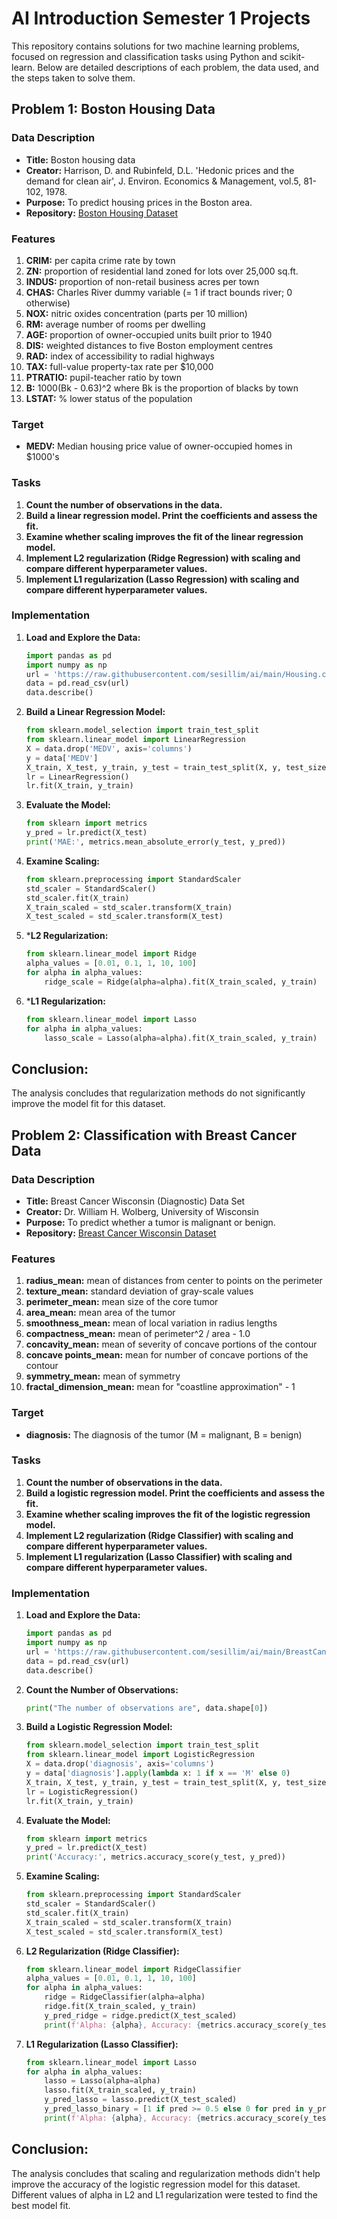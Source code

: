 # AI Introduction Semester 1 Projects

This repository contains solutions for two machine learning problems, focused on regression and classification tasks using Python and scikit-learn. Below are detailed descriptions of each problem, the data used, and the steps taken to solve them.

## Problem 1: Boston Housing Data

### Data Description
- **Title:** Boston housing data
- **Creator:** Harrison, D. and Rubinfeld, D.L. 'Hedonic prices and the demand for clean air', J. Environ. Economics & Management, vol.5, 81-102, 1978.
- **Purpose:** To predict housing prices in the Boston area.
- **Repository:** [Boston Housing Dataset](https://raw.githubusercontent.com/sesillim/ai/main/Housing.csv)

### Features
1. **CRIM:** per capita crime rate by town
2. **ZN:** proportion of residential land zoned for lots over 25,000 sq.ft.
3. **INDUS:** proportion of non-retail business acres per town
4. **CHAS:** Charles River dummy variable (= 1 if tract bounds river; 0 otherwise)
5. **NOX:** nitric oxides concentration (parts per 10 million)
6. **RM:** average number of rooms per dwelling
7. **AGE:** proportion of owner-occupied units built prior to 1940
8. **DIS:** weighted distances to five Boston employment centres
9. **RAD:** index of accessibility to radial highways
10. **TAX:** full-value property-tax rate per $10,000
11. **PTRATIO:** pupil-teacher ratio by town
12. **B:** 1000(Bk - 0.63)^2 where Bk is the proportion of blacks by town
13. **LSTAT:** % lower status of the population

### Target
- **MEDV:** Median housing price value of owner-occupied homes in $1000's

### Tasks
1. **Count the number of observations in the data.**
2. **Build a linear regression model. Print the coefficients and assess the fit.**
3. **Examine whether scaling improves the fit of the linear regression model.**
4. **Implement L2 regularization (Ridge Regression) with scaling and compare different hyperparameter values.**
5. **Implement L1 regularization (Lasso Regression) with scaling and compare different hyperparameter values.**

### Implementation

1. **Load and Explore the Data:**
   ```python
   import pandas as pd
   import numpy as np
   url = 'https://raw.githubusercontent.com/sesillim/ai/main/Housing.csv'
   data = pd.read_csv(url)
   data.describe()

2. **Build a Linear Regression Model:**
   ``` python
   from sklearn.model_selection import train_test_split
   from sklearn.linear_model import LinearRegression
   X = data.drop('MEDV', axis='columns')
   y = data['MEDV']
   X_train, X_test, y_train, y_test = train_test_split(X, y, test_size=0.2, random_state=0)
   lr = LinearRegression()
   lr.fit(X_train, y_train)

3. **Evaluate the Model:**
   ```python
   from sklearn import metrics
   y_pred = lr.predict(X_test)
   print('MAE:', metrics.mean_absolute_error(y_test, y_pred))

4. **Examine Scaling:**
   ```python
   from sklearn.preprocessing import StandardScaler
   std_scaler = StandardScaler()
   std_scaler.fit(X_train)
   X_train_scaled = std_scaler.transform(X_train)
   X_test_scaled = std_scaler.transform(X_test)

5. ***L2 Regularization:**
   ```python
   from sklearn.linear_model import Ridge
   alpha_values = [0.01, 0.1, 1, 10, 100]
   for alpha in alpha_values:
       ridge_scale = Ridge(alpha=alpha).fit(X_train_scaled, y_train)

6. ***L1 Regularization:**
   ```python
   from sklearn.linear_model import Lasso
   for alpha in alpha_values:
       lasso_scale = Lasso(alpha=alpha).fit(X_train_scaled, y_train)

## Conclusion:
The analysis concludes that regularization methods do not significantly improve the model fit for this dataset.




## Problem 2: Classification with Breast Cancer Data

### Data Description
- **Title:** Breast Cancer Wisconsin (Diagnostic) Data Set
- **Creator:** Dr. William H. Wolberg, University of Wisconsin
- **Purpose:** To predict whether a tumor is malignant or benign.
- **Repository:** [Breast Cancer Wisconsin Dataset](https://raw.githubusercontent.com/sesillim/ai/main/BreastCancer.csv)

### Features
1. **radius_mean:** mean of distances from center to points on the perimeter
2. **texture_mean:** standard deviation of gray-scale values
3. **perimeter_mean:** mean size of the core tumor
4. **area_mean:** mean area of the tumor
5. **smoothness_mean:** mean of local variation in radius lengths
6. **compactness_mean:** mean of perimeter^2 / area - 1.0
7. **concavity_mean:** mean of severity of concave portions of the contour
8. **concave points_mean:** mean for number of concave portions of the contour
9. **symmetry_mean:** mean of symmetry
10. **fractal_dimension_mean:** mean for "coastline approximation" - 1

### Target
- **diagnosis:** The diagnosis of the tumor (M = malignant, B = benign)

### Tasks
1. **Count the number of observations in the data.**
2. **Build a logistic regression model. Print the coefficients and assess the fit.**
3. **Examine whether scaling improves the fit of the logistic regression model.**
4. **Implement L2 regularization (Ridge Classifier) with scaling and compare different hyperparameter values.**
5. **Implement L1 regularization (Lasso Classifier) with scaling and compare different hyperparameter values.**

### Implementation

1. **Load and Explore the Data:**
   ```python
   import pandas as pd
   import numpy as np
   url = 'https://raw.githubusercontent.com/sesillim/ai/main/BreastCancer.csv'
   data = pd.read_csv(url)
   data.describe()

2. **Count the Number of Observations:**
   ```python
   print("The number of observations are", data.shape[0])

3. **Build a Logistic Regression Model:**
   ```python
   from sklearn.model_selection import train_test_split
   from sklearn.linear_model import LogisticRegression
   X = data.drop('diagnosis', axis='columns')
   y = data['diagnosis'].apply(lambda x: 1 if x == 'M' else 0)
   X_train, X_test, y_train, y_test = train_test_split(X, y, test_size=0.2, random_state=0)
   lr = LogisticRegression()
   lr.fit(X_train, y_train)

4. **Evaluate the Model:**
   ```python
   from sklearn import metrics
   y_pred = lr.predict(X_test)
   print('Accuracy:', metrics.accuracy_score(y_test, y_pred))

5. **Examine Scaling:**
   ```python
   from sklearn.preprocessing import StandardScaler
   std_scaler = StandardScaler()
   std_scaler.fit(X_train)
   X_train_scaled = std_scaler.transform(X_train)
   X_test_scaled = std_scaler.transform(X_test)

6. **L2 Regularization (Ridge Classifier):**
   ```python
   from sklearn.linear_model import RidgeClassifier
   alpha_values = [0.01, 0.1, 1, 10, 100]
   for alpha in alpha_values:
       ridge = RidgeClassifier(alpha=alpha)
       ridge.fit(X_train_scaled, y_train)
       y_pred_ridge = ridge.predict(X_test_scaled)
       print(f'Alpha: {alpha}, Accuracy: {metrics.accuracy_score(y_test, y_pred_ridge)}')

7. **L1 Regularization (Lasso Classifier):**
   ```python
   from sklearn.linear_model import Lasso
   for alpha in alpha_values:
       lasso = Lasso(alpha=alpha)
       lasso.fit(X_train_scaled, y_train)
       y_pred_lasso = lasso.predict(X_test_scaled)
       y_pred_lasso_binary = [1 if pred >= 0.5 else 0 for pred in y_pred_lasso]
       print(f'Alpha: {alpha}, Accuracy: {metrics.accuracy_score(y_test, y_pred_lasso_binary)}')

## Conclusion:
The analysis concludes that scaling and regularization methods didn't help improve the accuracy of the logistic regression model for this dataset. Different values of alpha in L2 and L1 regularization were tested to find the best model fit.








